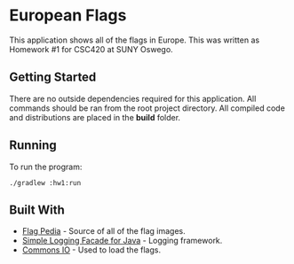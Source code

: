 # European Flags

This application shows all of the flags in Europe. This was written as Homework #1 for CSC420 at SUNY Oswego.

## Getting Started

There are no outside dependencies required for this application. All commands should be ran from the root project directory. All compiled code and distributions are placed in the **build** folder. 

## Running

To run the program:

```
./gradlew :hw1:run
```

## Built With
* [Flag Pedia](http://flagpedia.net/) - Source of all of the flag images.
* [Simple Logging Facade for Java](https://www.slf4j.org/) - Logging framework.
* [Commons IO](http://commons.apache.org/proper/commons-io/) - Used to load the flags.

